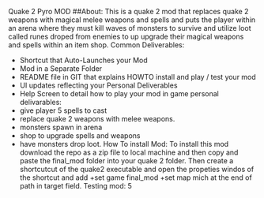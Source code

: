 Quake 2 Pyro MOD
##About:
This is a quake 2 mod that  replaces quake 2 weapons with magical melee weapons and spells and 
puts the player within an arena where they must kill waves of monsters to survive and utilize loot called runes droped from 
enemies to up upgrade their magical weapons and spells within an item shop.
Common Deliverables: 
* Shortcut that Auto-Launches your Mod
* Mod in a Separate Folder
* README file in GIT that explains HOWTO install and play / test your mod
* UI updates reflecting your Personal Deliverables
* Help Screen to detail how to play your mod in game
personal delivarables:
* give player 5 spells to cast
* replace quake 2 weapons with melee weapons.
* monsters spawn in arena
* shop to upgrade spells and weapons 
* have monsters drop loot.
How To install Mod:
To install this mod download the repo as a zip file to local machine and then copy and paste the final_mod folder into your quake 2 folder.
Then create a shortcutcut of the quake2 executable and open the propeties windos of the shortcut and add +set game final_mod +set map mich at the end of path in target field.
Testing mod:
5
